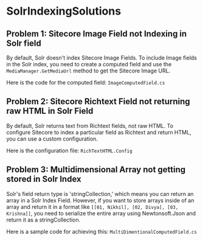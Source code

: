 # SolrIndexingSolutions

## Problem 1: Sitecore Image Field not Indexing in Solr field

By default, Solr doesn't index Sitecore Image Fields. To include Image fields in the Solr index, you need to create a computed field and use the `MediaManager.GetMediaUrl` method to get the Sitecore Image URL.

Here is the code for the computed field: `ImageComputedField.cs`

## Problem 2: Sitecore Richtext Field not returning raw HTML in Solr Field

By default, Solr returns text from Richtext fields, not raw HTML. To configure Sitecore to index a particular field as Richtext and return HTML, you can use a custom configuration.

Here is the configuration file: `RichTextHTML.Config`

## Problem 3: Multidimensional Array not getting stored in Solr Index

Solr's field return type is 'stringCollection,' which means you can return an array in a Solr Index Field. However, if you want to store arrays inside of an array and return it in a format like `[[01, Nikhil], [02, Divya], [03, Krishna]]`, you need to serialize the entire array using Newtonsoft.Json and return it as a stringCollection.

Here is a sample code for achieving this: `MultiDimentionalComputedField.cs`
